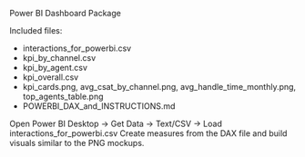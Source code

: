 Power BI Dashboard Package

Included files:
- interactions_for_powerbi.csv
- kpi_by_channel.csv
- kpi_by_agent.csv
- kpi_overall.csv
- kpi_cards.png, avg_csat_by_channel.png, avg_handle_time_monthly.png, top_agents_table.png
- POWERBI_DAX_and_INSTRUCTIONS.md

Open Power BI Desktop -> Get Data -> Text/CSV -> Load interactions_for_powerbi.csv
Create measures from the DAX file and build visuals similar to the PNG mockups.
